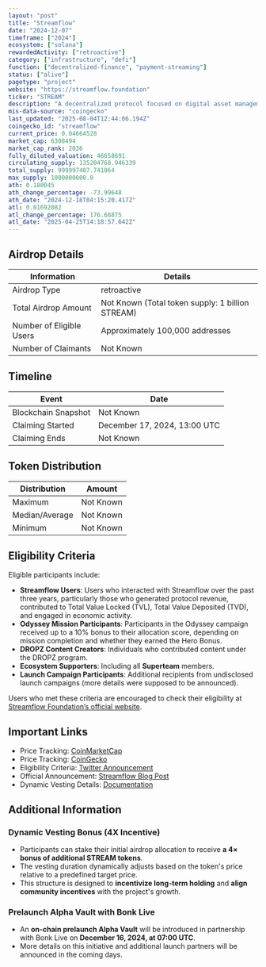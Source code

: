 ```yaml
---
layout: "post"
title: "Streamflow"
date: "2024-12-07"
timeframe: ["2024"]
ecosystem: ["solana"]
rewardedActivity: ["retroactive"]
category: ["infrastructure", "defi"]
function: ["decentralized-finance", "payment-streaming"]
status: ["alive"]
pagetype: "project"
website: "https://streamflow.foundation"
ticker: "STREAM"
description: "A decentralized protocol focused on digital asset management, including token streaming, vesting, and incentive alignment."
mis-data-source: "coingecko"
last_updated: "2025-08-04T12:44:06.194Z"
coingecko_id: "streamflow"
current_price: 0.04664528
market_cap: 6308494
market_cap_rank: 2036
fully_diluted_valuation: 46658691
circulating_supply: 135204768.946339
total_supply: 999997407.741064
max_supply: 1000000000.0
ath: 0.180045
ath_change_percentage: -73.99648
ath_date: "2024-12-18T04:15:20.417Z"
atl: 0.01692082
atl_change_percentage: 176.68875
atl_date: "2025-04-25T14:18:57.642Z"
---
```


## Airdrop Details

| Information              | Details                                          |
| ------------------------ | ------------------------------------------------ |
| Airdrop Type             | retroactive                                      |
| Total Airdrop Amount     | Not Known (Total token supply: 1 billion STREAM) |
| Number of Eligible Users | Approximately 100,000 addresses                  |
| Number of Claimants      | Not Known                                        |

## Timeline

| Event               | Date                         |
| ------------------- | ---------------------------- |
| Blockchain Snapshot | Not Known                    |
| Claiming Started    | December 17, 2024, 13:00 UTC |
| Claiming Ends       | Not Known                    |

## Token Distribution

| Distribution   | Amount    |
| -------------- | --------- |
| Maximum        | Not Known |
| Median/Average | Not Known |
| Minimum        | Not Known |

## Eligibility Criteria

Eligible participants include:

- **Streamflow Users**: Users who interacted with Streamflow over the past three years, particularly those who generated protocol revenue, contributed to Total Value Locked (TVL), Total Value Deposited (TVD), and engaged in economic activity.
- **Odyssey Mission Participants**: Participants in the Odyssey campaign received up to a 10% bonus to their allocation score, depending on mission completion and whether they earned the Hero Bonus.
- **DROPZ Content Creators**: Individuals who contributed content under the DROPZ program.
- **Ecosystem Supporters**: Including all **Superteam** members.
- **Launch Campaign Participants**: Additional recipients from undisclosed launch campaigns (more details were supposed to be announced).

Users who met these criteria are encouraged to check their eligibility at [Streamflow Foundation’s official website](https://streamflow.foundation).

## Important Links

- Price Tracking: [CoinMarketCap](https://coinmarketcap.com/currencies/streamflow)
- Price Tracking: [CoinGecko](https://www.coingecko.com/en/coins/streamflow)
- Eligibility Criteria: [Twitter Announcement](https://x.com/StreamflowFDN/status/1865039981208846633)
- Official Announcement: [Streamflow Blog Post](https://docs.streamflow.foundation/en/articles/10174556-dynamic-vested-airdrop)
- Dynamic Vesting Details: [Documentation](https://docs.streamflow.foundation/en/articles/10174556-dynamic-vested-airdrop)

## Additional Information

### **Dynamic Vesting Bonus (4X Incentive)**

- Participants can stake their initial airdrop allocation to receive **a 4× bonus of additional STREAM tokens**.
- The vesting duration dynamically adjusts based on the token's price relative to a predefined target price.
- This structure is designed to **incentivize long-term holding** and **align community incentives** with the project's growth.

### **Prelaunch Alpha Vault with Bonk Live**

- An **on-chain prelaunch Alpha Vault** will be introduced in partnership with Bonk Live on **December 16, 2024, at 07:00 UTC**.
- More details on this initiative and additional launch partners will be announced in the coming days.